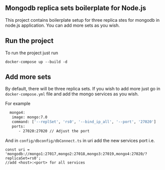 ## Mongodb replica sets boilerplate for Node.js

This project contains boilerplate setup for three replica stes for mongodb in node.js application. You can add more sets as you wish.

## Run the project

To run the project just run

`docker-compose up --build -d `

## Add more sets

By default, there will be three replica sets. If you wish to add more just go in `docker-compose.yml` file and add the mongo services as you wish.

For example

```bash
  mongo4:
   image: mongo:7.0
   command: ['--replSet', 'rs0', '--bind_ip_all', '--port', '27020']
   ports:
      - 27020:27020 // Adjust the port
```

And in `config/dbconfig/dbConnect.ts` in uri add the new services port i.e.

```
const uri = 'mongodb://mongo1:27017,mongo2:27018,mongo3:27019,mongo4:27020/?replicaSet=rs0';
//add <host>:<port> for all services
```
